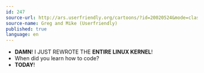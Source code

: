 ```yaml
---
id: 247
source-url: http://ars.userfriendly.org/cartoons/?id=20020524&mode=classic
source-name: Greg and Mike (Userfriendly)
published: true
language: en
---
```

- **DAMN**! I JUST REWROTE THE **ENTIRE LINUX KERNEL**!
- When did you learn how to code?
- **TODAY**!
